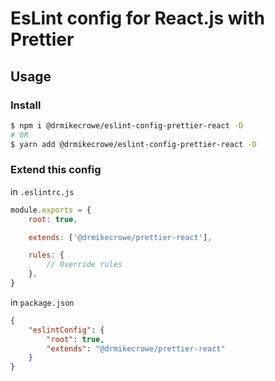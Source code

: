 # EsLint config for React.js with Prettier

## Usage

### Install

```bash
$ npm i @drmikecrowe/eslint-config-prettier-react -D
# OR
$ yarn add @drmikecrowe/eslint-config-prettier-react -D
```

### Extend this config

in `.eslintrc.js`

```js
module.exports = {
    root: true,

    extends: ['@drmikecrowe/prettier-react'],

    rules: {
        // Override rules
    },
}
```

in `package.json`

```json
{
    "eslintConfig": {
        "root": true,
        "extends": "@drmikecrowe/prettier-react"
    }
}
```
